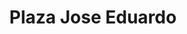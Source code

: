 ---
title: "Plaza Jose Eduardo"
url: /santo-domingo-oeste/plaza-jose-eduardo/
shop: centro comercial
---